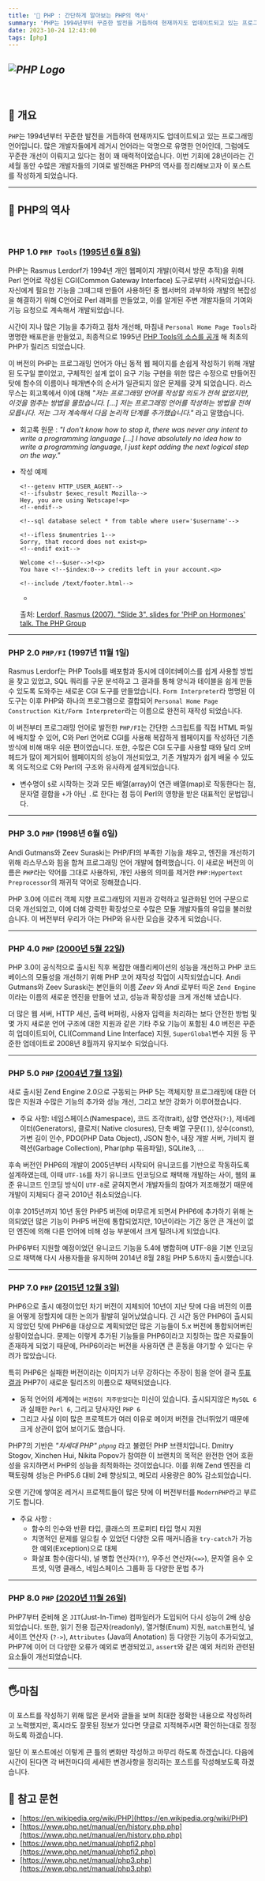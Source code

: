 ```yaml
---
title: '🐘 PHP : 간단하게 알아보는 PHP의 역사'
summary: 'PHP는 1994년부터 꾸준한 발전을 거듭하여 현재까지도 업데이트되고 있는 프로그래밍 언어입니다.많은 개발자들에게 레거시 언어라는 악명으로 유명한 언어인데, 그럼에도 꾸준한 개선이 이뤄지고 있다는 점이 꽤 매력적이었습니다.이번 기회에 28년이라는 긴 세월 동안 수많은 개발자들의 기여로 발전해온 PHP의 역사를 정리해보고자 이 포스트를 작성하게 되었습니다.'
date: 2023-10-24 12:43:00
tags: [php]
---
```


## _**![PHP Logo](php-history_title.png)**_

<br/>

## 🚩 개요

`PHP`는 1994년부터 꾸준한 발전을 거듭하여 현재까지도 업데이트되고 있는 프로그래밍 언어입니다.
많은 개발자들에게 레거시 언어라는 악명으로 유명한 언어인데, 그럼에도 꾸준한 개선이 이뤄지고 있다는 점이 꽤 매력적이었습니다.
이번 기회에 28년이라는 긴 세월 동안 수많은 개발자들의 기여로 발전해온 PHP의 역사를 정리해보고자 이 포스트를 작성하게 되었습니다.

---

## 📜 PHP의 역사

<br/>

### PHP 1.0 `PHP Tools` [(1995년 6월 8일)](https://groups.google.com/g/comp.infosystems.www.authoring.cgi/c/PyJ25gZ6z7A/m/M9FkTUVDfcwJ?pli=1)

PHP는 Rasmus Lerdorf가 1994년 개인 웹페이지 개발(이력서 방문 추적)을 위해 Perl 언어로 작성된 CGI(Common
Gateway Interface) 도구로부터 시작되었습니다.
자신에게 필요한 기능을 그때그때 만들어 사용하던 중 웹서버의 과부하와 개발의 복잡성을 해결하기 위해 C언어로 Perl 래퍼를 만들었고,
이를 알게된 주변 개발자들의 기여와 기능 요청으로 계속해서 개발되었습니다.

시간이 지나 많은 기능을 추가하고 점차 개선해, 마침내 `Personal Home Page Tools`라 명명한 배포판을 만들었고,
최종적으로
1995년 [PHP Tools의 소스를 공개](http://groups.google.com/group/comp.infosystems.www.authoring.cgi/msg/cc7d43454d64d133)
해 최초의 PHP가 릴리즈 되었습니다.

이 버전의 PHP는 프로그래밍 언어가 아닌 동적 웹 페이지를 손쉽게 작성하기 위해 개발된 도구일 뿐이었고,
구체적인 설계 없이 요구 기능 구현을 위한 많은 수정으로 만들어진 탓에 함수의 이름이나 매개변수의 순서가 일관되지 않은 문제를 갖게 되었습니다.
라스무스는 회고록에서 이에 대해 _"저는 프로그래밍 언어를 작성할 의도가 전혀 없었지만, 이것을 멈추는 방법을 몰랐습니다. [...] 저는
프로그래밍 언어를 작성하는 방법을 전혀 모릅니다. 저는 그저 계속해서 다음 논리적 단계를 추가했습니다."_ 라고 말했습니다.

- 회고록 원문 : _"I don't know how to stop it, there was never any intent to write a
  programming language [...] I have absolutely no idea how to write a
  programming language, I just kept adding the next logical step on the way."_

- 작성 예제

  ```text
  <!--getenv HTTP_USER_AGENT-->
  <!--ifsubstr $exec_result Mozilla-->
  Hey, you are using Netscape!<p>
  <!--endif-->

  <!--sql database select * from table where user='$username'-->

  <!--ifless $numentries 1-->
  Sorry, that record does not exist<p>
  <!--endif exit-->

  Welcome <!--$user-->!<p>
  You have <!--$index:0--> credits left in your account.<p>

  <!--include /text/footer.html-->
  ```

    -
    출처: [Lerdorf, Rasmus (2007). "Slide 3". slides for 'PHP on Hormones' talk. The PHP Group](http://talks.php.net/show/mysql07key/3)

---

### PHP 2.0 `PHP/FI` (1997년 11월 1일)

Rasmus Lerdorf는 PHP Tools를 배포함과 동시에 데이터베이스를 쉽게 사용할 방법을 찾고 있었고,
SQL 쿼리를 구문 분석하고 그 결과를 통해 양식과 테이블을 쉽게 만들 수 있도록 도와주는 새로운 CGI 도구를 만들었습니다.
`Form Interpreter`라 명명된 이 도구는 이후 PHP와 하나의 프로그램으로
결합되어 `Personal Home Page Construction Kit/Form Interpreter`라는 이름으로 완전히 재작성
되었습니다.

이 버전부터 프로그래밍 언어로 발전한 `PHP/FI`는 간단한 스크립트를 직접 HTML 파일에 배치할 수 있어, C와 Perl 언어로 CGI를
사용해 복잡하게 웹페이지를 작성하던 기존 방식에 비해 매우 쉬운 편이였습니다.
또한, 수많은 CGI 도구를 사용할 때와 달리 오버헤드가 많이 제거되어 웹페이지의 성능이 개선되었고, 기존 개발자가 쉽게 배울 수 있도록
의도적으로 C와 Perl의 구조와 유사하게 설계되었습니다.

- 변수명이 `$`로 시작하는 것과 모든 배열(array)이 연관 배열(map)로 작동한다는 점,
  문자열 결합을 `+`가 아닌 `.`로 한다는 점 등이 Perl의 영향을 받은 대표적인 문법입니다.

---

### PHP 3.0 `PHP` (1998년 6월 6일)

Andi Gutmans와 Zeev Suraski는 PHP/FI의 부족한 기능을 채우고, 엔진을 개선하기 위해 라스무스와 힘을 합쳐 프로그래밍
언어 개발에 협력했습니다.
이 새로운 버전의 이름은 `PHP`라는 약어를 그대로 사용하되, 개인 사용의 의미를 제거한 `PHP:Hypertext Preprocessor`의
재귀적 약어로 정해졌습니다.

PHP 3.0에 이르러 객체 지향 프로그래밍의 지원과 강력하고 일관화된 언어 구문으로 더욱 개선되었고, 이에 더해 강력한 확장성으로 수많은 모듈
개발자들의 유입을 불러왔습니다.
이 버전부터 우리가 아는 PHP와 유사한 모습을 갖추게 되었습니다.

---

### PHP 4.0 `PHP` [(2000년 5월 22일)](https://news-web.php.net/php.announce/22)

PHP 3.0이 공식적으로 출시된 직후 복잡한 애플리케이션의 성능을 개선하고 PHP 코드 베이스의 모듈성을 개선하기 위해 PHP 코어 재작성
작업이 시작되었습니다.
Andi Gutmans와 Zeev Suraski는 본인들의 이름 _Zeev_ 와 _Andi_ 로부터 따온 `Zend Engine`이라는 이름의
새로운 엔진을 만들어 냈고, 성능과 확장성을 크게 개선해 냈습니다.

더 많은 웹 서버, HTTP 세션, 출력 버퍼링, 사용자 입력을 처리하는 보다 안전한 방법 및 몇 가지 새로운 언어 구조에 대한 지원과 같은
기타 주요 기능이 포함된 4.0 버전은 꾸준히 업데이트되어,
CLI(Command Line Interface) 지원, `SuperGlobal`변수 지원 등 꾸준한 업데이트로 2008년 8월까지 유지보수
되었습니다.

---

### PHP 5.0 `PHP` [(2004년 7월 13일)](https://news-web.php.net/php.announce/50)

새로 출시된 Zend Engine 2.0으로 구동되는 PHP 5는 객체지향 프로그래밍에 대한 더 많은 지원과 수많은 기능의 추가와 성능 개선,
그리고 보안 강화가 이루어졌습니다.

- 주요 사항: 네임스페이스(Namespace), 코드 조각(trait), 삼항 연산자(`?:`), 제네레이터(Generators), 클로저(
  Native closures), 단축 배열 구문(`[]`), 상수(const),
  가변 길이 인수, PDO(PHP Data Object), JSON 함수, 내장 개발 서버, 가비지 컬렉션(Garbage
  Collection), Phar(php 묶음파일), SQLite3, ...

후속 버전인 PHP6의 개발이 2005년부터 시작되어 유니코드를 기반으로 작동하도록 설계하였는데, 이때 `UTF-16`를 차기 유니코드
인코딩으로 채택해 개발하는 사이,
웹의 표준 유니코드 인코딩 방식이 `UTF-8`로 굳혀지면서 개발자들의 참여가 저조해졌기 때문에 개발이 지체되다 결국 2010년 취소되었습니다.

이후 2015년까지 10년 동안 PHP5 버전에 머무르게 되면서 PHP6에 추가하기 위해 논의되었던 많은 기능이 PHP5 버전에 통합되었지만,
10년이라는 기간 동안 큰 개선이 없던 엔진에 의해 다른 언어에 비해 성능 부분에서 크게 밀려나게 되었습니다.

PHP6부터 지원할 예정이었던 유니코드 기능을 5.4에 병합하며 UTF-8을 기본 인코딩으로 채택해 다시 사용자들을 유지하며 2014년 8월
28일 PHP 5.6까지 출시했습니다.

---

### PHP 7.0 `PHP` [(2015년 12월 3일)](https://news-web.php.net/php.announce/167)

PHP6으로 출시 예정이었던 차기 버전이 지체되어 10년이 지난 탓에 다음 버전의 이름을 어떻게 정할지에 대한 논의가 활발히 일어났었습니다.
긴 시간 동안 PHP6이 출시되지 않았던 탓에 PHP6을 대상으로 계획되었던 많은 기능들이 5.x 버전에 통합되어버린 상황이었습니다.
문제는 이렇게 추가된 기능들을 PHP6이라고 지칭하는 많은 자료들이 존재하게 되었기 때문에, PHP6이라는 버전을 사용하면 큰 혼동을 야기할 수
있다는 우려가 많았습니다.

특히 PHP6은 실패한 버전이라는 이미지가 너무 강하다는 주장이 힘을 얻어
결국 [투표 결과](https://wiki.php.net/rfc/php6) PHP7이 새로운 릴리즈의 이름으로 채택되었습니다.

- 동적 언어의 세계에는 `버전6이 저주받았다`는 미신이 있습니다. 출시되지않은 `MySQL 6`과 실패한 `Perl 6`, 그리고
  당사자인 `PHP 6`
- 그리고 사실 이미 많은 프로젝트가 여러 이유로 메이저 버전을 건너뛰었기 때문에 크게 상관이 없어 보이기도 했습니다.

PHP7의 기반은 _"차세대 PHP" `phpng`_ 라고 불렸던 PHP 브랜치입니다.
Dmitry Stogov, Xinchen Hui, Nikita Popov가 참여한 이 브랜치의 목적은 완전한 언어 호환성을 유지하면서 PHP의
성능을 최적화하는 것이었습니다.
이를 위해 Zend 엔진을 리팩토링해 성능은 PHP5.6 대비 2배 향상되고, 메모리 사용량은 80% 감소되었습니다.

오랜 기간에 쌓여온 레거시 프로젝트들이 많은 탓에 이 버전부터를 `ModernPHP`라고 부르기도 합니다.

- 주요 사항 :
    - 함수의 인수와 반환 타입, 클래스의 프로퍼티 타입 명시 지원
    - 치명적인 문제를 일으킬 수 있었던 다양한 오류 매커니즘을 `try-catch`가 가능한 예외(Exception)으로 대체
    - 화살표 함수(람다식), 널 병합 연산자(`??`), 우주선 연산자(`<=>`), 문자열 음수 오프셋, 익명 클래스, 네임스페이스
      그룹화 등 다양한 문법 추가

---

### PHP 8.0 `PHP` [(2020년 11월 26일)](https://www.php.net/releases/8.0/en.php)

PHP7부터 준비해 온 `JIT`(Just-In-Time) 컴파일러가 도입되어 다시 성능이 2배 상승되었습니다.
또한, 읽기 전용 접근자(readonly), 열거형(Enum) 지원, `match`표현식, 널 세이프
연산자 (`?->`), `Attributes` (Java의 Anotation) 등 다양한 기능이 추가되었고,
PHP7에 이어 더 다양한 오류가 예외로 변경되었고, `assert`와 같은 예외 처리와 관련된 요소들이 개선되었습니다.

---

## 🖐️마침

이 포스트를 작성하기 위해 많은 문서와 글들을 보며 최대한 정확한 내용으로 작성하려고 노력했지만,
혹시라도 잘못된 정보가 있다면 댓글로 지적해주시면 확인하는대로 정정하도록 하겠습니다.

일단 이 포스트에선 이렇게 큰 틀의 변화만 작성하고 마무리 하도록 하겠습니다.
다음에 시간이 된다면 각 버전마다의 세세한 변경사항을 정리하는 포스트를 작성해보도록 하겠습니다.

## :pushpin: 참고 문헌

- [https://en.wikipedia.org/wiki/PHP](https://en.wikipedia.org/wiki/PHP)
- [https://www.php.net/manual/en/history.php.php](https://www.php.net/manual/en/history.php.php)
- [https://www.php.net/manual/phpfi2.php](https://www.php.net/manual/phpfi2.php)
- [https://www.php.net/manual/php3.php](https://www.php.net/manual/php3.php)
